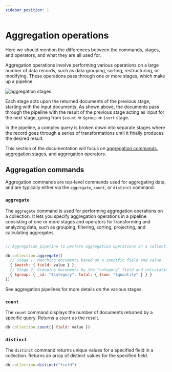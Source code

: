 ```yaml
---
sidebar_position: 1
---
```


# Aggregation operations

Here we should mention the differences between the commands, stages, and operators, and what they are all used for.

Aggregation operations involve performing various operations on a large number of data records, such as data grouping, sorting, restructuring, or modifying.
These operations pass through one or more stages, which make up a pipeline.

![aggregation stages](../../static/img/docs/aggregation-stages.jpg)

Each stage acts upon the returned documents of the previous stage, starting with the input documents.
As shown above, the documents pass through the pipeline with the result of the previous stage acting as input for the next stage, going from `$count` => `$group` => `$sort` stage.

In the pipeline, a complex query is broken down into separate stages where the record goes through a series of transformations until it finally produces the desired result.

This section of the documentation will focus on [aggregation commands](#aggregation-commands), [aggregation stages](aggregation-stages), and aggregation operators.

## Aggregation commands

Aggregation commands are top-level commands used for aggregating data, and are typically either via the `aggregate`, `count`, or `distinct` command.

### `aggregate`

The `aggregate` command is used for performing aggregation operations on a collection.
It lets you specify aggregation operations in a pipeline consisting of one or more stages and operators for transforming and analyzing data, such as grouping, filtering, sorting, projecting, and calculating aggregates.

```js

// Aggregation pipeline to perform aggregation operations on a collection

db.collection.aggregate([
  // Stage 1: Matching documents based on a specific field and value
  { $match: { field: value } },
  // Stage 2: Grouping documents by the "category" field and calculating the sum of the "quantity" field
  { $group: { _id: "$category", total: { $sum: "$quantity" } } }
])
```

See aggregation pipelines for more details on the various stages.

### `count`

The `count` command displays the number of documents returned by a specific query.
Returns a `count` as the result.

```js
db.collection.count({ field: value })
```

### `distinct`

The `distinct` command returns unique values for a specified field in a collection.
Returns an array of distinct values for the specified field.

```js
db.collection.distinct("field")
```
